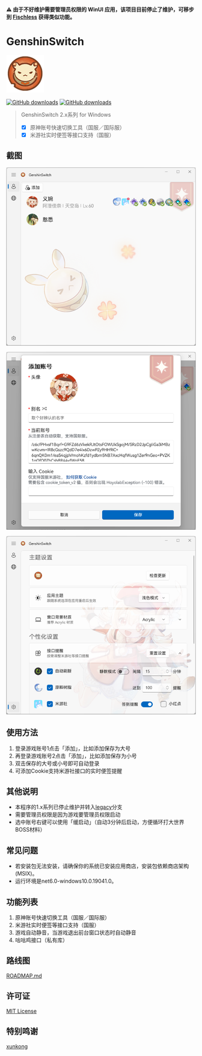 

**⚠️ 由于不好维护需要管理员权限的 WinUI 应用，该项目目前停止了维护，可移步到 [Fischless](https://github.com/GenshinMatrix/Fischless) 获得类似功能。**

# GenshinSwitch

![StoreLogo.scale-200](src/GenshinSwitch/Assets/Logos/StoreLogo.scale-200.png)

[![GitHub downloads](https://img.shields.io/github/downloads/emako/genshin-switch/total)](https://github.com/emako/genshin-switch/releases)
[![GitHub downloads](https://img.shields.io/github/downloads/emako/genshin-switch/latest/total)](https://github.com/emako/genshin-switch/releases)

> GenshinSwitch 2.x系列 for Windows
>
> - [x] 原神账号快速切换工具（国服／国际服）
> - [x] 米游社实时便签等接口支持（国服）

## 截图

![](assets/main.png)

![](assets/account.png)

![](assets/settings.png)

## 使用方法

1. 登录游戏账号1点击「添加」，比如添加保存为大号
2. 再登录游戏账号2点击「添加」，比如添加保存为小号
3. 双击保存的大号或小号即可自动登录
4. 可添加Cookie支持米游社接口的实时便签提醒

## 其他说明

- 本程序的1.x系列已停止维护并转入[legacy](https://github.com/genshin-matrix/genshin-switch/tree/legacy)分支
- 需要管理员权限是因为游戏要管理员权限启动
- 选中账号右键可以使用「缓启动」（自动3分钟后启动，方便循环打大世界BOSS材料）

## 常见问题

-  若安装包无法安装，请确保你的系统已安装应用商店，安装包依赖商店架构 (MSIX)。
-  运行环境是net6.0-windows10.0.19041.0。

## 功能列表

1. 原神账号快速切换工具（国服／国际服）
2. 米游社实时便签等接口支持（国服）
3. 游戏自动静音，当游戏退出前台窗口状态时自动静音
4. 咕咕鸡接口（私有库）

## 路线图

[ROADMAP.md](ROADMAP.md)

## 许可证

[MIT License](https://github.com/genshin-matrix/genshin-switch/blob/main/LICENSE)

## 特别鸣谢

[xunkong](https://github.com/xunkong/xunkong)

